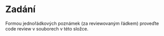 # Zadání
Formou jednořádkových poznámek (za reviewovaným řádkem) proveďte code review v souborech v této složce.
